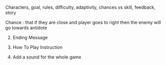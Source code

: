 Characters, goal, rules, difficulty, adaptivity, chances vs skill, feedback, story

Chance : that if they are close and player goes to right then the enemy will go towards antidote

2. Ending Message
3. How To Play Instruction 

1. Add a sound for the whole game